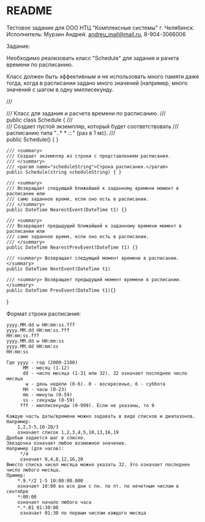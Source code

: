 # README #

Тестовое задание для ООО НТЦ "Комплексные системы" г. Челябинск.
Исполнитель: Мурзин Андрей. andreu_mail@mail.ru, 8-904-3066006


Задание:

Необходимо реализовать класс "Schedule" для задания и рачета времени по расписанию.

Класс должен быть эффективным и не использовать много памяти даже тогда, 
когда в расписании задано много значений (например, много значений с шагом в одну миллисекунду.


/// <summary>
/// Класс для задания и расчета времени по расписанию.
/// </summary>
public class Schedule {
	/// <summary>
	/// Создает пустой экземпляр, который будет соответствовать
	/// расписанию типа "*.*.* * *:*:*.*" (раз в 1 мс).
	/// </summary>
	public Schedule() {	}

	/// <summary>
	/// Создает экземпляр из строки с представлением расписания.
	/// </summary>
	/// <param name="scheduleString">Строка расписания.</param>
	public Schedule(string scheduleString) { }

	/// <summary>
	/// Возвращает следующий ближайший к заданному времени момент в расписании или
	/// само заданное время, если оно есть в расписании.
	/// </summary>
	public DateTime NearestEvent(DateTime t1) {}

	/// <summary>
	/// Возвращает предыдущий ближайший к заданному времени момент в расписании или
	/// само заданное время, если оно есть в расписании.
	/// </summary>
	public DateTime NearestPrevEvent(DateTime t1) {}

	/// <summary> Возвращает следующий момент времени в расписании. </summary>
	public DateTime NextEvent(DateTime t1)	

	/// <summary> Возвращает предыдущий момент времени в расписании. </summary>
	public DateTime PrevEvent(DateTime t1){}
}
		

Формат строки расписания:

	yyyy.MM.dd w HH:mm:ss.fff
	yyyy.MM.dd HH:mm:ss.fff
	HH:mm:ss.fff
	yyyy.MM.dd w HH:mm:ss
	yyyy.MM.dd HH:mm:ss
	HH:mm:ss
	
	Где yyyy - год (2000-2100)
		  MM - месяц (1-12)
		  dd - число месяца (1-31 или 32). 32 означает последнее число месяца
		   w - день недели (0-6). 0 - воскресенье, 6 - суббота
		  HH - часы (0-23)
		  mm - минуты (0-59)
		  ss - секунды (0-59)
		 fff - миллисекунды (0-999). Если не указаны, то 0
	
	Каждую часть даты/времени можно задавать в виде списков и диапазонов.
	Например:
		1,2,3-5,10-20/3
		означает список 1,2,3,4,5,10,13,16,19
	Дробью задается шаг в списке.
	Звездочка означает любое возможное значение.
	Например (для часов):
		 */4
		 означает 0,4,8,12,16,20
	Вместо списка чисел месяца можно указать 32. Это означает последнее
	число любого месяца.
	Пример:
		*.9.*/2 1-5 10:00:00.000
		означает 10:00 во все дни с пн. по пт. по нечетным числам в сентябре
		*:00:00
		означает начало любого часа
		*.*.01 01:30:00
		 означает 01:30 по первым числам каждого месяца